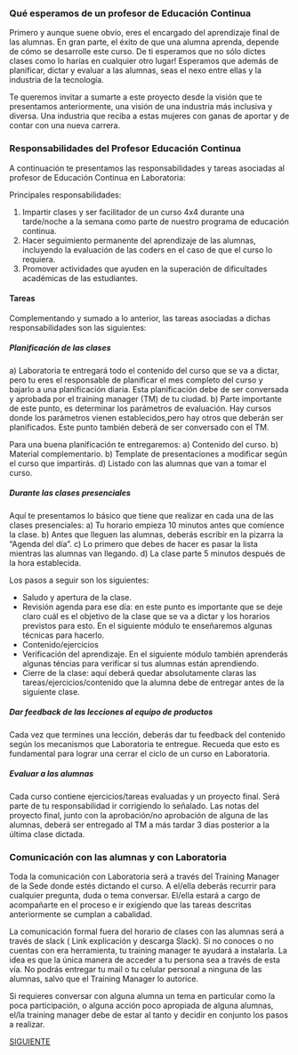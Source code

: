 
### Qué esperamos de un profesor de Educación Continua

Primero y aunque suene obvio, eres el encargado del aprendizaje final de las alumnas. En gran parte, el éxito de que una alumna aprenda, depende de cómo se desarrolle este curso.
De ti esperamos que no sólo dictes clases como lo harías en cualquier otro lugar! 
Esperamos que además de planificar, dictar y evaluar a las alumnas, seas el nexo entre ellas y la industria de la tecnología.

Te queremos invitar a sumarte a este proyecto desde la visión que te presentamos anteriormente, una visión de una industria más inclusiva y diversa. Una industria que reciba a estas mujeres con ganas de aportar y de contar con una nueva carrera.

### Responsabilidades del Profesor Educación Continua

A continuación te presentamos las responsabilidades y tareas asociadas al profesor de  Educación Continua en Laboratoria:

Principales responsabilidades:

1) Impartir clases y ser facilitador de un curso 4x4 durante una tarde/noche a la semana como parte de nuestro programa de educación continua.
2) Hacer seguimiento permanente del aprendizaje de las alumnas, incluyendo la evaluación de las coders en el caso de que el curso lo requiera.
3) Promover actividades que ayuden en la superación de dificultades académicas de las estudiantes.

#### Tareas

Complementando y sumado a lo anterior, las tareas asociadas a dichas responsabilidades son las siguientes:

##### Planificación de las clases
a) Laboratoria te entregará todo el contenido del curso que se va a dictar, pero tu eres el responsable de planificar el mes completo del curso y bajarlo  a una planificación diaria. Esta planificación debe de ser conversada y aprobada por el training manager (TM) de tu ciudad.
b) Parte importante de este punto, es determinar los parámetros de evaluación. Hay cursos donde los parámetros vienen establecidos,pero hay otros que deberán ser planificados. Este punto también deberá de ser conversado con el TM.

Para una buena planificación te entregaremos: 
a) Contenido del curso.
b) Material complementario.
b) Template de presentaciones a modificar según el curso que impartirás.
d) Listado con las alumnas que van a tomar el curso.

##### Durante las clases presenciales
Aquí te presentamos lo básico que tiene que realizar en cada una de las clases presenciales:
a) Tu horario empieza 10 minutos antes que comience la clase.
b) Antes que lleguen las alumnas, deberás escribir en la pizarra la “Agenda del día”.
c) Lo primero que debes de hacer es pasar la lista mientras las alumnas van llegando.
d) La clase parte 5 minutos después de la hora establecida.

Los pasos a seguir son los siguientes:

- Saludo y apertura de la clase.
- Revisión agenda para ese día: en este punto es importante que se deje claro cuál es el objetivo de la clase que se va a dictar y los horarios previstos para esto. En el siguiente módulo te enseñaremos algunas técnicas para hacerlo.
- Contenido/ejercicios
- Verificación del aprendizaje. En el siguiente módulo también aprenderás algunas téncias para verificar si tus alumnas están aprendiendo.
- Cierre de la clase: aquí deberá quedar absolutamente claras las tareas/ejercicios/contenido que la alumna debe de entregar antes de la siguiente clase.

##### Dar feedback de las lecciones al equipo de productos
Cada vez que termines una lección, deberás dar tu feedback del contenido según los mecanismos que Laboratoria te entregue. Recueda que esto es fundamental para lograr una cerrar el ciclo de un curso en Laboratoria.

##### Evaluar a las alumnas
Cada curso contiene ejercicios/tareas evaluadas y un proyecto final. Será parte de tu responsabilidad ir corrigiendo lo señalado. 
Las notas del proyecto final, junto con la aprobación/no aprobación de alguna de las alumnas, deberá ser entregado al TM a más tardar 3 dias posterior a la última clase dictada. 

### Comunicación con las alumnas y con Laboratoria

Toda la comunicación con Laboratoria será a través del Training Manager de la Sede donde estés dictando el curso. A el/ella deberás recurrir para cualquier pregunta, duda o tema conversar. El/ella estará a cargo de acompañarte en el proceso e ir exigiendo que las tareas descritas anteriormente se cumplan a cabalidad.

La comunicación formal fuera del horario de clases con las alumnas será a través de slack ( Link explicación y descarga Slack). Si no conoces o no cuentas con era herramienta,  tu training manager te ayudará a instalarla.  La idea es que la única manera de acceder a tu persona sea a través de esta vía. No podrás entregar tu mail o tu celular personal a ninguna de las alumnas, salvo que el Training Manager lo autorice. 

Si requieres conversar con alguna alumna un tema en particular como la poca participación, o alguna acción poco apropiada de alguna alumnas, el/la training manager debe de estar al tanto y decidir en conjunto los pasos a realizar.

[SIGUIENTE](comportamiento.md)
